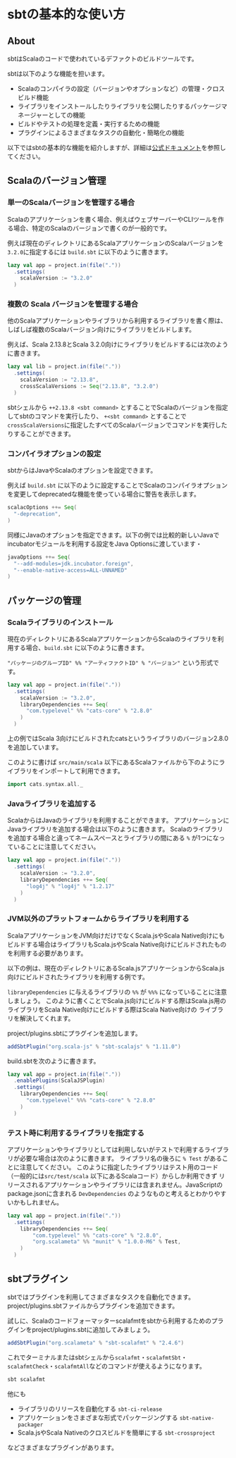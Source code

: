 # sbtの基本的な使い方

## About

sbtはScalaのコードで使われているデファクトのビルドツールです。

sbtは以下のような機能を担います。

- Scalaのコンパイラの設定（バージョンやオプションなど）の管理・クロスビルド機能
- ライブラリをインストールしたりライブラリを公開したりするパッケージマネージャーとしての機能
- ビルドやテストの処理を定義・実行するための機能
- プラグインによるさまざまなタスクの自動化・簡略化の機能

以下ではsbtの基本的な機能を紹介しますが、詳細は[公式ドキュメント](https://www.scala-sbt.org/1.x/docs/ja/Getting-Started.html)を参照してください。

## Scalaのバージョン管理

### 単一のScalaバージョンを管理する場合

Scalaのアプリケーションを書く場合、例えばウェブサーバーやCLIツールを作る場合、特定のScalaのバージョンで書くのが一般的です。

例えば現在のディレクトリにあるScalaアプリケーションのScalaバージョンを`3.2.0`に指定するには
`build.sbt` に以下のように書きます。


```scala
lazy val app = project.in(file("."))
  .settings(
    scalaVersion := "3.2.0"
  )
```

### 複数の Scala バージョンを管理する場合

他のScalaアプリケーションやライブラリから利用するライブラリを書く際は、しばしば複数のScalaバージョン向けにライブラリをビルドします。

例えば、Scala 2.13.8とScala 3.2.0向けにライブラリをビルドするには次のように書きます。

```scala
lazy val lib = project.in(file("."))
  .settings(
    scalaVersion := "2.13.8",
    crossScalaVersions := Seq("2.13.8", "3.2.0")
  )
```

sbtシェルから `++2.13.8 <sbt command>` とすることでScalaのバージョンを指定してsbtのコマンドを実行したり、
`+<sbt command>` とすることで`crossScalaVersions`に指定したすべてのScalaバージョンでコマンドを実行したりすることができます。


### コンパイラオプションの設定

sbtからはJavaやScalaのオプションを設定できます。

例えば `build.sbt` に以下のように設定することでScalaのコンパイラオプションを変更してdeprecatedな機能を使っている場合に警告を表示します。

```scala
scalacOptions ++= Seq(    
  "-deprecation",
)
```


同様にJavaのオプションを指定できます。以下の例では比較的新しいJavaでincubatorモジュールを利用する設定をJava Optionsに渡しています・
```scala
javaOptions ++= Seq(
  "--add-modules=jdk.incubator.foreign",
  "--enable-native-access=ALL-UNNAMED"
)
```


## パッケージの管理

### Scalaライブラリのインストール

現在のディレクトリにあるScalaアプリケーションからScalaのライブラリを利用する場合、`build.sbt` に以下のように書きます。

`"パッケージのグループID" %% "アーティファクトID" % "バージョン"` という形式です。

```scala
lazy val app = project.in(file("."))
  .settings(
    scalaVersion := "3.2.0",
    libraryDependencies ++= Seq(
      "com.typelevel" %% "cats-core" % "2.8.0"
    )
  )
```

上の例ではScala 3向けにビルドされたcatsというライブラリのバージョン2.8.0を追加しています。

このように書けば `src/main/scala` 以下にあるScalaファイルから下のようにライブラリをインポートして利用できます。

```scala
import cats.syntax.all._
```

### Javaライブラリを追加する

ScalaからはJavaのライブラリを利用することができます。 アプリケーションにJavaライブラリを追加する場合は以下のように書きます。
Scalaのライブラリを追加する場合と違ってネームスペースとライブラリの間にある `%` が1つになっていることに注意してください。

```scala
lazy val app = project.in(file("."))
  .settings(
    scalaVersion := "3.2.0",
    libraryDependencies ++= Seq(
      "log4j" % "log4j" % "1.2.17"
    )
  )
```

### JVM以外のプラットフォームからライブラリを利用する

ScalaアプリケーションをJVM向けだけでなくScala.jsやScala Native向けにもビルドする場合はライブラリもScala.jsやScala Native向けにビルドされたものを利用する必要があります。

以下の例は、現在のディレクトリにあるScala.jsアプリケーションからScala.js向けにビルドされたライブラリを利用する例です。

`libraryDependencies` に与えるライブラリの `%%` が `%%%` になっていることに注意しましょう。
このように書くことでScala.js向けにビルドする際はScala.js用のライブラリをScala Native向けにビルドする際はScala Native向けの
ライブラリを解決してくれます。

project/plugins.sbtにプラグインを追加します。

```scala
addSbtPlugin("org.scala-js" % "sbt-scalajs" % "1.11.0")
```

build.sbtを次のように書きます。

```scala
lazy val app = project.in(file("."))
  .enablePlugins(ScalaJSPlugin)
  .settings(
    libraryDependencies ++= Seq(
      "com.typelevel" %%% "cats-core" % "2.8.0"
    )
  )
```

### テスト時に利用するライブラリを指定する

アプリケーションやライブラリとしては利用しないがテストで利用するライブラリが必要な場合は次のように書きます。
ライブラリ名の後ろに `% Test` があることに注意してください。
このように指定したライブラリはテスト用のコード（一般的には`src/test/scala` 以下にあるScalaコード）からしか利用できず
リリースされるアプリケーションやライブラリには含まれません。JavaScriptのpackage.jsonに含まれる
`DevDependencies` のようなものと考えるとわかりやすいかもしれません。

```scala
lazy val app = project.in(file("."))
  .settings(
    libraryDependencies ++= Seq(
        "com.typelevel" %% "cats-core" % "2.8.0",
        "org.scalameta" %% "munit" % "1.0.0-M6" % Test,
    )
  )
```

## sbtプラグイン

sbtではプラグインを利用してさまざまなタスクを自動化できます。project/plugins.sbtファイルからプラグインを追加できます。

試しに、Scalaのコードフォーマッターscalafmtをsbtから利用するためのプラグインをproject/plugins.sbtに追加してみましょう。

```scala
addSbtPlugin("org.scalameta" % "sbt-scalafmt" % "2.4.6")
```

これでターミナルまたはsbtシェルから`scalafmt`・`scalafmtSbt`・`scalafmtCheck`・`scalafmtAll`などのコマンドが使えるようになります。

```scala
sbt scalafmt
```

他にも 
- ライブラリのリリースを自動化する `sbt-ci-release`
- アプリケーションをさまざまな形式でパッケージングする `sbt-native-packager`
- Scala.jsやScala Nativeのクロスビルドを簡単にする `sbt-crossproject` 

などさまざまなプラグインがあります。